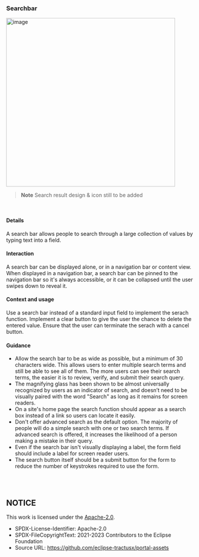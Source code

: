 ### Searchbar

<img width="453" alt="image" src="https://github.com/catenax-ng/tx-portal-assets/assets/94133633/91df7804-cf82-4940-9fa0-3a98dd0f0fa9">

<br>

> **Note**
> Search result design & icon still to be added

<br>

#### Details

A search bar allows people to search through a large collection of values by typing text into a field.

#### Interaction

A search bar can be displayed alone, or in a navigation bar or content view. When displayed in a navigation bar, a search bar can be pinned to the navigation bar so it's always accessible, or it can be collapsed until the user swipes down to reveal it.

#### Context and usage

Use a search bar instead of a standard input field to implement the serach function.
Implement a clear button to give the user the chance to delete the entered value.
Ensure that the user can terminate the serach with a cancel button.

#### Guidance

- Allow the search bar to be as wide as possible, but a minimum of 30 characters wide. This allows users to enter multiple search terms and still be able to see all of them. The more users can see their search terms, the easier it is to review, verify, and submit their search query.
- The magnifying glass has been shown to be almost universally recognized by users as an indicator of search, and doesn’t need to be visually paired with the word "Search" as long as it remains for screen readers.
- On a site's home page the search function should appear as a search box instead of a link so users can locate it easily.
- Don't offer advanced search as the default option. The majority of people will do a simple search with one or two search terms. If advanced search is offered, it increases the likelihood of a person making a mistake in their query.
- Even if the search bar isn't visually displaying a label, the form field should include a label for screen reader users.
- The search button itself should be a submit button for the form to reduce the number of keystrokes required to use the form.

<br>
<br>

## NOTICE

This work is licensed under the [Apache-2.0](https://www.apache.org/licenses/LICENSE-2.0).

- SPDX-License-Identifier: Apache-2.0
- SPDX-FileCopyrightText: 2021-2023 Contributors to the Eclipse Foundation
- Source URL: https://github.com/eclipse-tractusx/portal-assets
